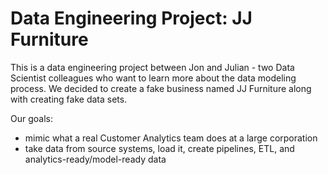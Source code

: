 # Data Engineering Project: JJ Furniture

This is a data engineering project between Jon and Julian - two Data Scientist colleagues who want to learn more about the data modeling process. 
We decided to create a fake business named JJ Furniture along with creating fake data sets. 

Our goals: 
- mimic what a real Customer Analytics team does at a large corporation  
- take data from source systems, load it, create pipelines, ETL, and analytics-ready/model-ready data

